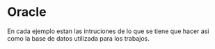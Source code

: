 # Oracle
En cada ejemplo estan las intruciones de lo que se tiene que hacer asi como la base de datos utilizada para los trabajos.
